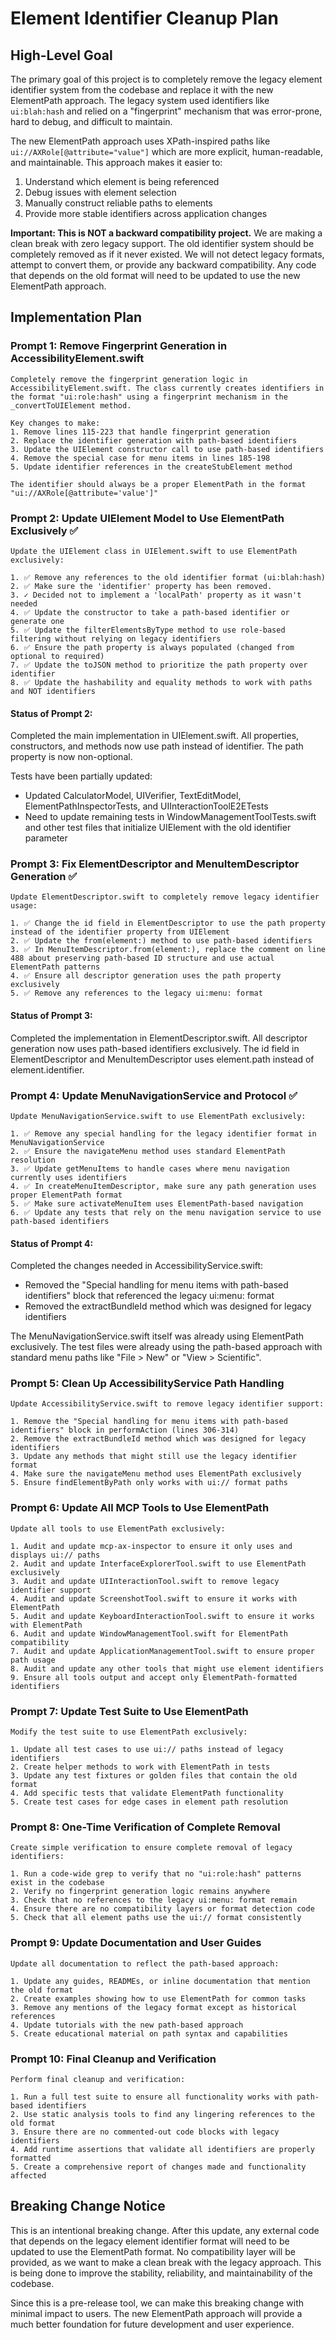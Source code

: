 # Element Identifier Cleanup Plan

## High-Level Goal

The primary goal of this project is to completely remove the legacy element identifier system from the codebase and replace it with the new ElementPath approach. The legacy system used identifiers like `ui:blah:hash` and relied on a "fingerprint" mechanism that was error-prone, hard to debug, and difficult to maintain.

The new ElementPath approach uses XPath-inspired paths like `ui://AXRole[@attribute="value"]` which are more explicit, human-readable, and maintainable. This approach makes it easier to:

1. Understand which element is being referenced
2. Debug issues with element selection
3. Manually construct reliable paths to elements
4. Provide more stable identifiers across application changes

**Important: This is NOT a backward compatibility project.** We are making a clean break with zero legacy support. The old identifier system should be completely removed as if it never existed. We will not detect legacy formats, attempt to convert them, or provide any backward compatibility. Any code that depends on the old format will need to be updated to use the new ElementPath approach.

## Implementation Plan

### Prompt 1: Remove Fingerprint Generation in AccessibilityElement.swift

```
Completely remove the fingerprint generation logic in AccessibilityElement.swift. The class currently creates identifiers in the format "ui:role:hash" using a fingerprint mechanism in the _convertToUIElement method. 

Key changes to make:
1. Remove lines 115-223 that handle fingerprint generation
2. Replace the identifier generation with path-based identifiers
3. Update the UIElement constructor call to use path-based identifiers
4. Remove the special case for menu items in lines 185-198
5. Update identifier references in the createStubElement method

The identifier should always be a proper ElementPath in the format "ui://AXRole[@attribute='value']"
```

### Prompt 2: Update UIElement Model to Use ElementPath Exclusively ✅

```
Update the UIElement class in UIElement.swift to use ElementPath exclusively:

1. ✅ Remove any references to the old identifier format (ui:blah:hash)
2. ✅ Make sure the 'identifier' property has been removed.
3. ✓ Decided not to implement a 'localPath' property as it wasn't needed
4. ✅ Update the constructor to take a path-based identifier or generate one
5. ✅ Update the filterElementsByType method to use role-based filtering without relying on legacy identifiers
6. ✅ Ensure the path property is always populated (changed from optional to required)
7. ✅ Update the toJSON method to prioritize the path property over identifier
8. ✅ Update the hashability and equality methods to work with paths and NOT identifiers
```

#### Status of Prompt 2:
Completed the main implementation in UIElement.swift. All properties, constructors, and methods now use path instead of identifier. The path property is now non-optional.

Tests have been partially updated:
- Updated CalculatorModel, UIVerifier, TextEditModel, ElementPathInspectorTests, and UIInteractionToolE2ETests
- Need to update remaining tests in WindowManagementToolTests.swift and other test files that initialize UIElement with the old identifier parameter

### Prompt 3: Fix ElementDescriptor and MenuItemDescriptor Generation ✅

```
Update ElementDescriptor.swift to completely remove legacy identifier usage:

1. ✅ Change the id field in ElementDescriptor to use the path property instead of the identifier property from UIElement
2. ✅ Update the from(element:) method to use path-based identifiers
3. ✅ In MenuItemDescriptor.from(element:), replace the comment on line 488 about preserving path-based ID structure and use actual ElementPath patterns
4. ✅ Ensure all descriptor generation uses the path property exclusively
5. ✅ Remove any references to the legacy ui:menu: format
```

#### Status of Prompt 3:
Completed the implementation in ElementDescriptor.swift. All descriptor generation now uses path-based identifiers exclusively. The id field in ElementDescriptor and MenuItemDescriptor uses element.path instead of element.identifier.

### Prompt 4: Update MenuNavigationService and Protocol ✅

```
Update MenuNavigationService.swift to use ElementPath exclusively:

1. ✅ Remove any special handling for the legacy identifier format in MenuNavigationService
2. ✅ Ensure the navigateMenu method uses standard ElementPath resolution
3. ✅ Update getMenuItems to handle cases where menu navigation currently uses identifiers
4. ✅ In createMenuItemDescriptor, make sure any path generation uses proper ElementPath format
5. ✅ Make sure activateMenuItem uses ElementPath-based navigation
6. ✅ Update any tests that rely on the menu navigation service to use path-based identifiers
```

#### Status of Prompt 4:
Completed the changes needed in AccessibilityService.swift:
- Removed the "Special handling for menu items with path-based identifiers" block that referenced the legacy ui:menu: format
- Removed the extractBundleId method which was designed for legacy identifiers

The MenuNavigationService.swift itself was already using ElementPath exclusively. The test files were already using the path-based approach with standard menu paths like "File > New" or "View > Scientific".

### Prompt 5: Clean Up AccessibilityService Path Handling

```
Update AccessibilityService.swift to remove legacy identifier support:

1. Remove the "Special handling for menu items with path-based identifiers" block in performAction (lines 306-314)
2. Remove the extractBundleId method which was designed for legacy identifiers
3. Update any methods that might still use the legacy identifier format
4. Make sure the navigateMenu method uses ElementPath exclusively
5. Ensure findElementByPath only works with ui:// format paths
```

### Prompt 6: Update All MCP Tools to Use ElementPath

```
Update all tools to use ElementPath exclusively:

1. Audit and update mcp-ax-inspector to ensure it only uses and displays ui:// paths
2. Audit and update InterfaceExplorerTool.swift to use ElementPath exclusively
3. Audit and update UIInteractionTool.swift to remove legacy identifier support
4. Audit and update ScreenshotTool.swift to ensure it works with ElementPath
5. Audit and update KeyboardInteractionTool.swift to ensure it works with ElementPath
6. Audit and update WindowManagementTool.swift for ElementPath compatibility
7. Audit and update ApplicationManagementTool.swift to ensure proper path usage
8. Audit and update any other tools that might use element identifiers
9. Ensure all tools output and accept only ElementPath-formatted identifiers
```

### Prompt 7: Update Test Suite to Use ElementPath

```
Modify the test suite to use ElementPath exclusively:

1. Update all test cases to use ui:// paths instead of legacy identifiers
2. Create helper methods to work with ElementPath in tests
3. Update any test fixtures or golden files that contain the old format
4. Add specific tests that validate ElementPath functionality
5. Create test cases for edge cases in element path resolution
```

### Prompt 8: One-Time Verification of Complete Removal

```
Create simple verification to ensure complete removal of legacy identifiers:

1. Run a code-wide grep to verify that no "ui:role:hash" patterns exist in the codebase
2. Verify no fingerprint generation logic remains anywhere
3. Check that no references to the legacy ui:menu: format remain
4. Ensure there are no compatibility layers or format detection code
5. Check that all element paths use the ui:// format consistently
```

### Prompt 9: Update Documentation and User Guides

```
Update all documentation to reflect the path-based approach:

1. Update any guides, READMEs, or inline documentation that mention the old format
2. Create examples showing how to use ElementPath for common tasks
3. Remove any mentions of the legacy format except as historical references
4. Update tutorials with the new path-based approach
5. Create educational material on path syntax and capabilities
```

### Prompt 10: Final Cleanup and Verification

```
Perform final cleanup and verification:

1. Run a full test suite to ensure all functionality works with path-based identifiers
2. Use static analysis tools to find any lingering references to the old format
3. Ensure there are no commented-out code blocks with legacy identifiers
4. Add runtime assertions that validate all identifiers are properly formatted
5. Create a comprehensive report of changes made and functionality affected
```

## Breaking Change Notice

This is an intentional breaking change. After this update, any external code that depends on the legacy element identifier format will need to be updated to use the ElementPath format. No compatibility layer will be provided, as we want to make a clean break with the legacy approach. This is being done to improve the stability, reliability, and maintainability of the codebase.

Since this is a pre-release tool, we can make this breaking change with minimal impact to users. The new ElementPath approach will provide a much better foundation for future development and user experience.
